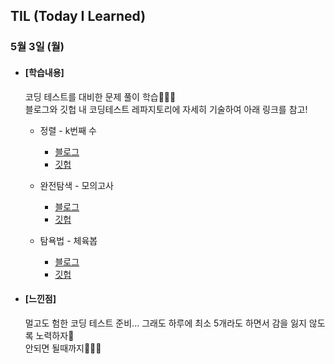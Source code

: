 ## TIL (Today I Learned)

### 5월 3일 (월)

- #### [학습내용]
  
  코딩 테스트를 대비한 문제 풀이 학습🧑🏻‍💻   
  블로그와 깃헙 내 코딩테스트 레파지토리에 자세히 기술하여 아래 링크를 참고!
  
  - 정렬 - k번째 수
    - [블로그](https://green1229.tistory.com/103)
    - [깃헙](https://github.com/GREENOVER/CodingTest/tree/main/k번째수)

  - 완전탐색 - 모의고사
    - [블로그](https://green1229.tistory.com/104)
    - [깃헙](https://github.com/GREENOVER/CodingTest/tree/main/모의고사)

  - 탐욕법 - 체육봅
    - [블로그](https://green1229.tistory.com/105)
    - [깃헙](https://github.com/GREENOVER/CodingTest/tree/main/탐욕법_체육복)   
      
   

- #### [느낀점]   
  멀고도 험한 코딩 테스트 준비... 그래도 하루에 최소 5개라도 하면서 감을 잃지 않도록 노력하자🙌   
  안되면 될때까지🏃🏻‍♂️
